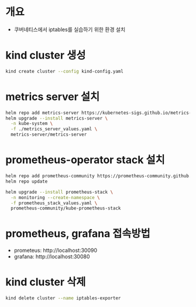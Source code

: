 # 개요
* 쿠버네티스에서 iptables를 실습하기 위한 환경 설치

# kind cluster 생성

```sh
kind create cluster --config kind-config.yaml
```

# metrics server 설치

```sh
helm repo add metrics-server https://kubernetes-sigs.github.io/metrics-server/
helm upgrade --install metrics-server \
  -n kube-system \
  -f ./metrics_server_values.yaml \
  metrics-server/metrics-server
```

# prometheus-operator stack 설치

```sh
helm repo add prometheus-community https://prometheus-community.github.io/helm-charts
helm repo update
```

```sh
helm upgrade --install prometheus-stack \
  -n monitoring --create-namespace \
  -f prometheus_stack_values.yaml \
  prometheus-community/kube-prometheus-stack
```

# prometheus, grafana 접속방법

* prometeus: http://localhost:30090
* grafana: http://localhost:30080

# kind cluster 삭제

```sh
kind delete cluster --name iptables-exporter
```
